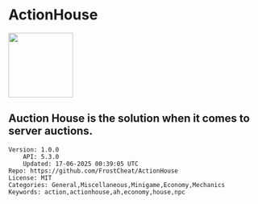 # ActionHouse
<img src="https://raw.githubusercontent.com/FrostCheatMC/ActionHouse/879ce502e9badd2b5d12ee3af02b13c17af0962c/icon.png" width="128" height="128" />

## Auction House is the solution when it comes to server auctions.
```properties
Version: 1.0.0
    API: 5.3.0
    Updated: 17-06-2025 00:39:05 UTC
Repo: https://github.com/FrostCheat/ActionHouse
License: MIT
Categories: General,Miscellaneous,Minigame,Economy,Mechanics
Keywords: action,actionhouse,ah,economy,house,npc
```
